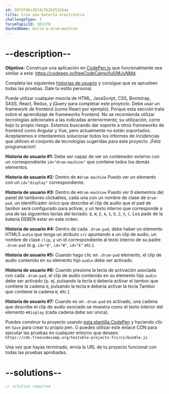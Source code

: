 ```yaml
---
id: 587d7dbc367417b2b2512bae
title: Crea una batería electrónica
challengeType: 3
forumTopicId: 301370
dashedName: build-a-drum-machine
---
```


# --description--

**Objetivo:** Construye una aplicación en [CodePen.io](https://codepen.io) que funcionalmente sea similar a esta: <https://codepen.io/freeCodeCamp/full/MJyNMd>.

Completa las siguientes [historias de usuario](https://en.wikipedia.org/wiki/User_story) y consigue que se aprueben todas las pruebas. Dale tu estilo personal.

Puede utilizar cualquier mezcla de HTML, JavaScript, CSS, Bootstrap, SASS, React, Redux, y jQuery para completar este proyecto. Debe usar un framework de frontend (como React por ejemplo). Porque esta sección trata sobre el aprendizaje de frameworks frontend. No se recomienda utilizar tecnologías adicionales a las indicadas anteriormente, su utilización, corre bajo tu propio riesgo. Estamos buscando dar soporte a otros frameworks de frontend como Angular y Vue, pero actualmente no están soportados. Aceptaremos e intentaremos solucionar todos los informes de incidencias que utilicen el conjunto de tecnologías sugeridas para este proyecto. ¡Feliz programación!

**Historia de usuario #1:** Debe ser capaz de ver un contenedor externo con un correspondiente `id="drum-machine"` que contiene todos los demás elementos.

**Historia de usuario #2:** Dentro de `#drum-machine` Puedo ver un elemento con un `id="display"` correspondiente.

**Historia de usuario #3:** Dentro de `#drum-machine` Puedo ver 9 elementos del panel de tambores clickables, cada una con un nombre de clase de `drum-pad`, un identificador único que describe el clip de audio que el pad de tambor será configurado para activar, y un texto interno que corresponde a una de las siguientes teclas del teclado: `Q`, `W`, `E`, `A`, `S`, `D`, `Z`, `X`, `C`. Los pads de la batería DEBEN estar en este orden.

**Historia de usuario #4:** Dentro de cada `.drum-pad`, debe haber un elemento HTML5 `audio` que tenga un atributo `src` apuntando a un clip de audio, un nombre de clase `clip`, y un id correspondiente al texto interno de su padre `.drum-pad` (e.g. `id="Q"`, `id="W"`, `id="E"` etc.).

**Historia de usuario #5:** Cuando hago clic en `.drum-pad` elemento, el clip de audio contenido en su elemento hijo `audio` debe ser activado.

**Historia de usuario #6:** Cuando presione la tecla de activación asociada con cada `.drum-pad`, el clip de audio contenido en su elemento hijo `audio` debe ser activado (p. ej. pulsando la tecla `Q` debería activar el tambor que contiene la cadena `Q`, pulsando la tecla `W` debería activar la tecla Tambor que contiene la cadena `W`, etc.).

**Historia de usuario #7:** Cuando es un `.drum-pad` es activado, una cadena que describe el clip de audio asociado se muestra como el texto interior del elemento `#display` (cada cadena debe ser única).

Puedes construir tu proyecto usando <a href='https://codepen.io/pen?template=MJjpwO' target='_blank' rel='nofollow'>esta plantilla CodePen</a> y haciendo clic en `Save` para crear tu propio pen. O puedes utilizar este enlace CDN para ejecutar las pruebas en cualquier entorno que desees: `https://cdn.freecodecamp.org/testable-projects-fcc/v1/bundle.js`

Una vez que hayas terminado, envía la URL de tu proyecto funcional con todas las pruebas aprobadas.

# --solutions--

```js
// solution required
```
